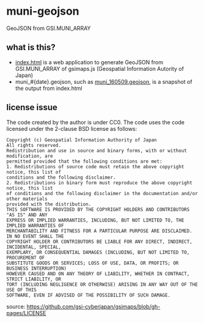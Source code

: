 # muni-geojson
GeoJSON from GSI.MUNI_ARRAY

## what is this?
- [index.html](https://github.com/madefor/muni-geojson/blob/gh-pages/index.html) is a web application to generate GeoJSON from GSI.MUNI_ARRAY of gsimaps.js (Geospatial Information Autority of Japan)
- muni_#{date}.geojson, such as [muni_160509.geojson](https://github.com/madefor/muni-geojson/blob/gh-pages/muni_160509.geojson), is a snapshot of the output from index.html

## license issue
The code created by the author is under CC0. The code uses the code licensed under the 2-clause BSD license as follows:
```
Copyright (c) Geospatial Information Authority of Japan
All rights reserved.
Redistribution and use in source and binary forms, with or without modification, are
permitted provided that the following conditions are met:
1. Redistributions of source code must retain the above copyright notice, this list of
conditions and the following disclaimer.
2. Redistributions in binary form must reproduce the above copyright notice, this list
of conditions and the following disclaimer in the documentation and/or other materials
provided with the distribution.
THIS SOFTWARE IS PROVIDED BY THE COPYRIGHT HOLDERS AND CONTRIBUTORS "AS IS" AND ANY
EXPRESS OR IMPLIED WARRANTIES, INCLUDING, BUT NOT LIMITED TO, THE IMPLIED WARRANTIES OF
MERCHANTABILITY AND FITNESS FOR A PARTICULAR PURPOSE ARE DISCLAIMED. IN NO EVENT SHALL THE
COPYRIGHT HOLDER OR CONTRIBUTORS BE LIABLE FOR ANY DIRECT, INDIRECT, INCIDENTAL, SPECIAL,
EXEMPLARY, OR CONSEQUENTIAL DAMAGES (INCLUDING, BUT NOT LIMITED TO, PROCUREMENT OF
SUBSTITUTE GOODS OR SERVICES; LOSS OF USE, DATA, OR PROFITS; OR BUSINESS INTERRUPTION)
HOWEVER CAUSED AND ON ANY THEORY OF LIABILITY, WHETHER IN CONTRACT, STRICT LIABILITY, OR
TORT (INCLUDING NEGLIGENCE OR OTHERWISE) ARISING IN ANY WAY OUT OF THE USE OF THIS
SOFTWARE, EVEN IF ADVISED OF THE POSSIBILITY OF SUCH DAMAGE.
```
source: https://github.com/gsi-cyberjapan/gsimaps/blob/gh-pages/LICENSE
